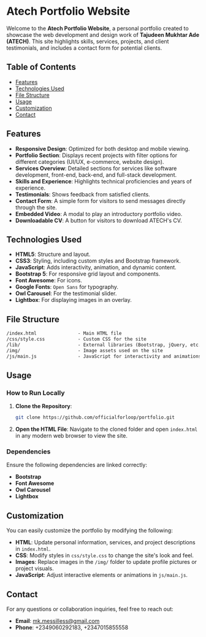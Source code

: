 # Atech Portfolio Website

Welcome to the **Atech Portfolio Website**, a personal portfolio created to showcase the web development and design work of **Tajudeen Mukhtar Ade (ATECH)**. This site highlights skills, services, projects, and client testimonials, and includes a contact form for potential clients.

## Table of Contents

- [Features](#features)
- [Technologies Used](#technologies-used)
- [File Structure](#file-structure)
- [Usage](#usage)
- [Customization](#customization)
- [Contact](#contact)

## Features

- **Responsive Design**: Optimized for both desktop and mobile viewing.
- **Portfolio Section**: Displays recent projects with filter options for different categories (UI/UX, e-commerce, website design).
- **Services Overview**: Detailed sections for services like software development, front-end, back-end, and full-stack development.
- **Skills and Experience**: Highlights technical proficiencies and years of experience.
- **Testimonials**: Shows feedback from satisfied clients.
- **Contact Form**: A simple form for visitors to send messages directly through the site.
- **Embedded Video**: A modal to play an introductory portfolio video.
- **Downloadable CV**: A button for visitors to download ATECH's CV.

## Technologies Used

- **HTML5**: Structure and layout.
- **CSS3**: Styling, including custom styles and Bootstrap framework.
- **JavaScript**: Adds interactivity, animation, and dynamic content.
- **Bootstrap 5**: For responsive grid layout and components.
- **Font Awesome**: For icons.
- **Google Fonts**: `Open Sans` for typography.
- **Owl Carousel**: For the testimonial slider.
- **Lightbox**: For displaying images in an overlay.

## File Structure

```html
/index.html               - Main HTML file
/css/style.css            - Custom CSS for the site
/lib/                     - External libraries (Bootstrap, jQuery, etc.)
/img/                     - Image assets used on the site
/js/main.js               - JavaScript for interactivity and animations
```

## Usage

### How to Run Locally

1. **Clone the Repository**:

   ```bash
   git clone https://github.com/officialforloop/portfolio.git
   ```

2. **Open the HTML File**:
   Navigate to the cloned folder and open `index.html` in any modern web browser to view the site.

### Dependencies

Ensure the following dependencies are linked correctly:

- **Bootstrap**
- **Font Awesome**
- **Owl Carousel**
- **Lightbox**

## Customization

You can easily customize the portfolio by modifying the following:

- **HTML**: Update personal information, services, and project descriptions in `index.html`.
- **CSS**: Modify styles in `css/style.css` to change the site's look and feel.
- **Images**: Replace images in the `/img/` folder to update profile pictures or project visuals.
- **JavaScript**: Adjust interactive elements or animations in `js/main.js`.

## Contact

For any questions or collaboration inquiries, feel free to reach out:

- **Email**: [mk.messilless@gmail.com](mailto:mk.messilless@gmail.com)
- **Phone**: +2349060292183, +2347015855558
